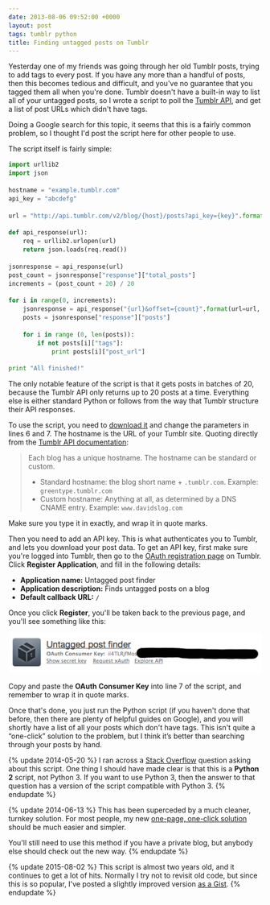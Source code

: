 ```yaml
---
date: 2013-08-06 09:52:00 +0000
layout: post
tags: tumblr python
title: Finding untagged posts on Tumblr
---
```


Yesterday one of my friends was going through her old Tumblr posts, trying to add tags to every post. If you have any more than a handful of posts, then this becomes tedious and difficult, and you've no guarantee that you tagged them all when you're done. Tumblr doesn't have a built-in way to list all of your untagged posts, so I wrote a script to poll the [Tumblr API][api], and get a list of post URLs which didn't have tags.

Doing a Google search for this topic, it seems that this is a fairly common problem, so I thought I'd post the script here for other people to use.

<!-- summary -->

The script itself is fairly simple:

```python
import urllib2
import json

hostname = "example.tumblr.com"
api_key = "abcdefg"

url = "http://api.tumblr.com/v2/blog/{host}/posts?api_key={key}".format(host=hostname, key=api_key)

def api_response(url):
    req = urllib2.urlopen(url)
    return json.loads(req.read())

jsonresponse = api_response(url)
post_count = jsonresponse["response"]["total_posts"]
increments = (post_count + 20) / 20

for i in range(0, increments):
    jsonresponse = api_response("{url}&offset={count}".format(url=url, count=i * 20))
    posts = jsonresponse["response"]["posts"]

    for i in range (0, len(posts)):
        if not posts[i]["tags"]:
            print posts[i]["post_url"]

print "All finished!"
```

The only notable feature of the script is that it gets posts in batches of 20, because the Tumblr API only returns up to 20 posts at a time. Everything else is either standard Python or follows from the way that Tumblr structure their API responses.

To use the script, you need to [download it](/files/untagged-posts.py) and change the parameters in lines 6 and&nbsp;7. The hostname is the URL of your Tumblr site. Quoting directly from the [Tumblr API documentation][api]:

> Each blog has a unique hostname. The hostname can be standard or custom.
>
> * Standard hostname: the blog short name + `.tumblr.com`.
Example: `greentype.tumblr.com`
> * Custom hostname: Anything at all, as determined by a DNS CNAME entry.
Example: `www.davidslog.com`

Make sure you type it in exactly, and wrap it in quote marks.

Then you need to add an API key. This is what authenticates you to Tumblr, and lets you download your post data. To get an API key, first make sure you're logged into Tumblr, then go to the [OAuth registration page][oauth] on Tumblr. Click **Register Application**, and fill in the following details:

* **Application name:** Untagged post finder
* **Application description:** Finds untagged posts on a blog
* **Default callback URL:** `/`

Once you click **Register**, you'll be taken back to the previous page, and you'll see something like this:

![](/images/2013/tumblr_api_keys.png)

Copy and paste the **OAuth Consumer Key** into line 7 of the script, and remember to wrap it in quote marks.

Once that's done, you just run the Python script (if you haven't done that before, then there are plenty of helpful guides on Google), and you will shortly have a list of all your posts which don't have tags. This isn't quite a “one-click” solution to the problem, but I think it’s better than searching through your posts by hand.

{% update 2014-05-20 %}
  I ran across a [Stack Overflow](http://stackoverflow.com/q/21743112) question asking about this script. One thing I should have made clear is that this is a **Python 2** script, not Python 3. If you want to use Python 3, then the answer to that question has a version of the script compatible with Python 3.
{% endupdate %}

{% update 2014-06-13 %}
  This has been superceded by a much cleaner, turnkey solution. For most people, my new [one-page, one-click solution](http://alexwlchan.net/2014/06/untagged-tumblr-posts-redux/) should be much easier and simpler.

  You'll still need to use this method if you have a private blog, but anybody else should check out the new way.
{% endupdate %}

{% update 2015-08-02 %}
  This script is almost two years old, and it continues to get a lot of hits.
  Normally I try not to revisit old code, but since this is so popular, I've posted a slightly improved version [as a Gist](https://gist.github.com/alexwlchan/4502860fd9ff014dc178).
{% endupdate %}

[api]: https://www.tumblr.com/docs/en/api/v2#hostname
[oauth]: http://www.tumblr.com/oauth/apps
